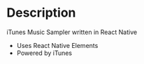 # Description

iTunes Music Sampler written in React Native

- Uses React Native Elements
- Powered by iTunes

